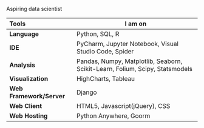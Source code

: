 Aspiring data scientist 

| Tools                    | **I am on**                                                  |
| :----------------------- | ------------------------------------------------------------ |
| **Language**             | Python, SQL, R                                               |
| **IDE**                  | PyCharm, Jupyter Notebook, Visual Studio Code, Spider        |
| **Analysis**             | Pandas, Numpy, Matplotlib, Seaborn, Scikit-Learn, Folium, Scipy, Statsmodels |
| **Visualization**        | HighCharts, Tableau                                          |
| **Web Framework/Server** | Django                                                       |
| **Web Client**           | HTML5, Javascript(jQuery), CSS                               |
| **Web Hosting**          | Python Anywhere, Goorm                                       |

